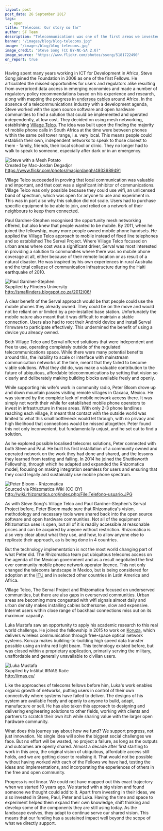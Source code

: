 ```yaml
---
layout: post
post_date: 26 September 2017
tags:
  - open
title: "Telecoms: Our story so far"
author: SF Team
description: "Telecommunications was one of the first areas we invested in. We recognised that being able to connect to other people and ideas was fundamental to being part of the emerging digital citizenry. Just being in touch could unlock innovation we could not yet imagine."
banner: "/images/blog/blog-telecoms.jpg"
image: "/images/blog/blog-telecoms.jpg"
image_credit: "Steve Song (CC BY-NC-SA 2.0)"
image_source: "https://www.flickr.com/photos/ssong/5181722490"
on_report: true
---
```



Having spent many years working in ICT for Development in Africa, Steve Song joined the Foundation in 2008 as one of the first Fellows. He articulated the missed opportunities for users and regulators alike resulting from overpriced data access in emerging economies and made a number of regulatory policy recommendations based on his experience and research, along with mapping the progress in [undersea cables](https://manypossibilities.net/african-undersea-cables/) around Africa. In the absence of a telecommunications industry with a development agenda, Steve worked with the open source software and open hardware communities to find a solution that could be implemented and operated independently, at low cost. They decided on using mesh networking, establishing [Village Telco](https://villagetelco.org/). The idea was built upon the finding the majority of mobile phone calls in South Africa at the time were between phones within the same cell tower range, i.e. very local. This means people could establish their own, independent networks to speak to those closest to them - family, friends, their local school or clinic. They no longer had to walk to speak to someone, especially after dark or in an emergency. 


<div id="post_img_right" class="img-credit">
        <img src="/images/blog/stevesong.jpg" alt="Steve with a Mesh Potato">
        <div class="credit">
          Created by Mac-Jordan Degadjor
          <br>
          <a href="">
        https://www.flickr.com/photos/macjordangh/4933989491
          </a>
        </div>
      </div>

Village Telco succeeded in proving that local communication was valuable and important, and that cost was a significant inhibitor of communications. Village Telco was only possible because they could use wifi, an unlicensed band of spectrum, which was open for anyone to use and experiment in.  This was in part also why this solution did not scale. Users had to purchase specific equipment to be able to join, and relied on a network of their neighbours to keep them connected. 

Paul Gardner-Stephen recognised the opportunity mesh networking offered, but also knew that people wanted to be mobile. By 2011, when he joined the fellowship, many more people owned mobile phone handsets. He applied the Village Telco approach to mobile instead of fixed line telephones and so established The Serval Project. Where Village Telco focused on urban areas where cost was a significant driver, Serval was most interested in providing a solution to communities where there was no mobile phone coverage at all, either because of their remote location or as result of a natural disaster. He was inspired by his own experiences in rural Australia and the total collapse of communication infrastructure during the Haiti earthquake of 2010. 

<div id="post_img_left" class="img-credit">
        <img src="/images/blog/blog-pgs.jpg" alt="Paul Gardner-Stephen">
        <div class="credit">
          Supplied by Flinders University
          <br>
          <a href="">
        http://smaflinders.blogspot.co.za/2012/06/
          </a>
        </div>
      </div>

A clear benefit of the Serval approach would be that people could use the mobile phones they already owned. They could be on the move and would not be reliant on or limited by a pre-installed base station. Unfortunately the mobile nature also meant that it was difficult to maintain a stable connection. Users also had to root their Android device and install Serval firmware to participate effectively. This undermined the benefit of using a device you already owned.

Both Village Telco and Serval offered solutions that were independent and free to use, operating completely outside of the regulated telecommunications space. While there were many potential benefits around this, the inability to scale or interface with mainstream communication networks at the time, meant that they failed to become viable solutions. What they did do, was make a valuable contribution to the future of ubiquitous, affordable telecommunications by setting that vision so clearly and deliberately making building blocks available freely and openly. 

While supporting his wife's work in community radio, Peter Bloom drove up and down mountain passes visiting remote villages in Oaxaca, Mexico. He was stunned by the complete lack of mobile network access there. It was simply not worth their while for established mobile phone operators to invest in infrastructure in these areas. With only 2-3 phone landlines reaching each village, it meant that contact with the outside world was limited to what this small bottleneck would let through, with no privacy and high likelihood that connections would be missed altogether. Peter found this not only inconvenient, but fundamentally unjust, and he set out to find a solution. 

As he explored possible localised telecoms solutions, Peter connected with both Steve and Paul. He built his first installation of a community owned and operated network on the work they had done and shared, and the lessons they learned from testing and failing. In 2014 he joined the Shuttleworth Fellowship, through which he adapted and expanded the Rhizomatica model, focusing on making integration seamless for users and ensuring that they could legally and sustainably use mobile phone spectrum.

<div id="post_img_right" class="img-credit">
        <img src="/images/blog/blog-peterbloom.jpg" alt="Peter Bloom - Rhizomatica">
        <div class="credit">
          Sourced via Rhizomatica Wiki (CC-BY)
          <br>
          <a href="">
        http://wiki.rhizomatica.org/index.php/File:Telefono-usuario.JPG
          </a>
        </div>
      </div>

As with Steve Song's Village Telco and Paul Gardner-Stephen's Serval Project before, Peter Bloom made sure that Rhizomatica's vision, methodology and necessary tools were shared back into the open source software and open hardware communities. Not all of the equipment Rhizomatica uses is open, but all of it is readily accessible at reasonable prices and can be acquired by anyone without restriction. Rhizomatica is also very clear about what they use, and how, to allow anyone else to replicate their approach, as is being done in 4 countries.

But the technology implementation is not the most world changing part of what Peter did. The Rhizomatica team put ubiquitous telecoms access on the agenda of the Mexican government and as a result negotiated the first ever community mobile phone network operator licence. This not only changed the telecoms landscape in Mexico, but is being considered for adoption at the [ITU](https://www.itu.int/rec/D-REC-D.20/en) and in selected other countries in Latin America and Africa.

Village Telco, The Serval Project and Rhizomatica focused on underserved communities, but there are also gaps in overserved communities. Urban areas are becoming more congested with wifi signals almost daily and urban density makes installing cables bothersome, slow and expensive. Internet users within close range of backhaul connections miss out on its maximum capacity. 

Luka Mustafa saw an opportunity to apply his academic research to this real world challenge. He joined the fellowship in 2015 to work on [Koruza](http://www.koruza.net/), which delivers wireless communication through free-space optical network systems. Koruza makes building-to-building high speed data transfer possible using an infra red light beam. This technology existed before, but was closed within a proprietary application, primarily serving the military, unaffordable and generally unavailable to civilian users. 

<div id="post_img_left" class="img-credit">
        <img src="/images/blog/blog-musti.jpg" alt="Luka Mustafa">
        <div class="credit">
          Supplied by Inštitut IRNAS Rače
          <br>
          <a href="">
        http://irnas.eu/
          </a>
        </div>
      </div>

Like the approaches of telecoms fellows before him, Luka's work enables organic growth of networks, putting users in control of their own connectivity where systems have failed to deliver. The designs of his system are available freely and openly to anyone to build, adapt, manufacture or sell. He has also taken this approach to designing and delivering engineering solutions to other fields, working with clients and partners to scratch their own itch while sharing value with the larger open hardware community.

What does this journey say about how we fund? We support progress, not just innovation. No single idea will solve the biggest social challenges we face. But no effort will be wasted, no project a failure, as long as the outputs and outcomes are openly shared. Almost a decade after first starting to work in this area, the original vision of ubiquitous, affordable access still holds, and we are getting closer to realising it. That would not be possible without having worked with each of the Fellows we have had, testing the ideas and implementations, and incorporating the experiences of others in the free and open community. 

Progress is not linear. We could not have mapped out this exact trajectory when we started 10 years ago. We started with a big vision and found someone we thought could add to it. Apart from investing in their ideas, we also invested in Steve, Paul, Peter and Luka. Having the time and space to experiment helped them expand their own knowledge, shift thinking and develop some of the components they are still using today. As the landscape evolves, they adapt to continue serve our shared vision. This means that our funding has a sustained impact well beyond the scope of what we directly support.